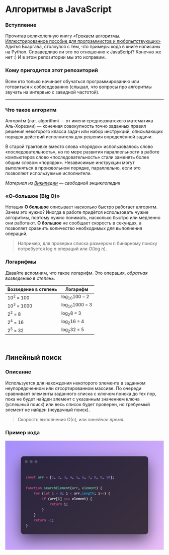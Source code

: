 

<h1>Алгоритмы в JavaScript</h1>

<h3>Вступление</h3>
Прочитав великолепную книгу <a href="https://www.ozon.ru/product/grokaem-algoritmy-illyustrirovannoe-posobie-dlya-programmistov-i-lyubopytstvuyushchih-139296295/">«Грокаем алгоритмы. Иллюстрированное пособие для программистов и любопытствующих»</a> Адитья Бхаргава, столкулся с тем, что примеры кода в книге написаны на Python. Справедливо ли это по отношению к JavaScript? Конечно же нет :) И в этом репозитории мы это исправим.

<h3>Кому пригодится этот репозиторий</h3>
Всем кто только начинает обучаться программированию или готовиться к собеседованию (слышал, что вопросы про алгоритмы звучать на интервью с завидной частотой).

---

<h3>Что такое алгоритм</h3>

Алгори́тм (лат. algorithmi — от имени среднеазиатского математика Аль-Хорезми) — конечная совокупность точно заданных правил решения некоторого класса задач или набор инструкций, описывающих порядок действий исполнителя для решения определённой задачи. 

В старой трактовке вместо слова «порядок» использовалось слово «последовательность», но по мере развития параллельности в работе компьютеров слово «последовательность» стали заменять более общим словом «порядок». Независимые инструкции могут выполняться в произвольном порядке, параллельно, если это позволяют используемые исполнители.

_Материал из [Википедии](https://ru.wikipedia.org/wiki/Алгоритм) — свободной энциклопедии_

<h3>«О-большое (Big O)»</h3>

Нотация **О большое** описывает насколько быстро работает алгоритм. Зачем это нужно? Иногда в работе придётся использовать чужие алгоритмы, поэтому нужно понимать, насколько быстро или медленно они работают.
**О большое**  не сообщает скорость в секундах, а позволяет сравнить количество необходимых для выполнения операций. 

> Например, для проверки списка размером n бинарному поиску потребуется log _n_ операций или _O_(log _n_).

<h3>Логарифмы</h3>

Давайте вспомним, что такое логарифм. Это операция, _обратная возведению в степень._

| Возведение в степень | Логарифм |
| -------------------- | ----------|
| 10<sup>2</sup> = 100 | log<sub>10</sub>100 = 2 |
| 10<sup>3</sup> = 1000 | log<sub>10</sub>1000 = 3 |
| 2<sup>2</sup> = 8 | log<sub>2</sub>8 = 3 |
| 2<sup>4</sup> = 16 | log<sub>2</sub>16 = 4 |
| 2<sup>5</sup> = 32 | log<sub>2</sub>32 = 5 |

<br>

<h2>Линейный поиск</h2>

<h3>Описание</h3>
Используется для нахождения некоторого элемента в заданном неупорядоченном или отсортированном массиве.
По очереди сравнивает элементы заданного списка с ключом поиска до тех пор, пока не будет найден элемент с указанным значением ключа (успешный поиск) или весь список будет проверен, но требуемый элемент не найден (неудачный поиск).

> Скорость выполнения О(_n_), или _линейное время._

<h3>Пример кода</h3>

<img src="https://github.com/den-mesh/Algorithms-on-JavaScript/blob/main/images/01_linear_search.png" alt="блок кода линейного поиска" style="max-width:100%;">

